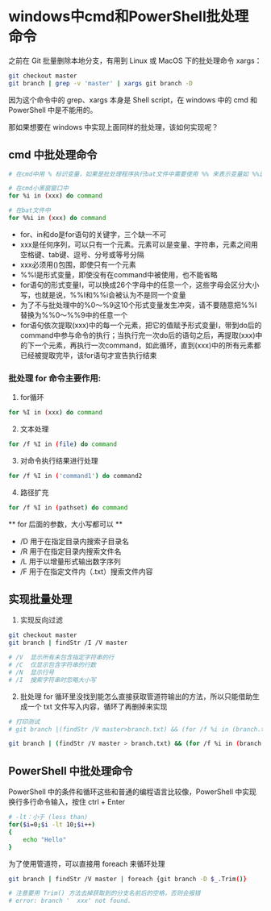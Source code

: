 # windows中cmd和PowerShell批处理命令

之前在 Git 批量删除本地分支，有用到 Linux 或 MacOS 下的批处理命令 xargs：

```bash
git checkout master
git branch | grep -v 'master' | xargs git branch -D
```

因为这个命令中的 grep、xargs 本身是 Shell script，在 windows 中的 cmd 和 PowerShell 中是不能用的。

那如果想要在 windows 中实现上面同样的批处理，该如何实现呢？

## cmd 中批处理命令

```bash
# 在cmd中用 % 标识变量，如果是批处理程序执行bat文件中需要使用 %% 来表示变量如 %%i

# 在cmd小黑窗窗口中
for %i in (xxx) do command

# 在bat文件中
for %%i in (xxx) do command
```

* for、in和do是for语句的关键字，三个缺一不可
* xxx是任何序列，可以只有一个元素。元素可以是变量、字符串，元素之间用空格键、tab键、逗号、分号或等号分隔
* xxx必须用()包围，即使只有一个元素
* %%I是形式变量，即使没有在command中被使用，也不能省略
* for语句的形式变量I，可以换成26个字母中的任意一个，这些字母会区分大小写，也就是说，%%I和%%i会被认为不是同一个变量
* 为了不与批处理中的%0～%9这10个形式变量发生冲突，请不要随意把%%I替换为%%0～%%9中的任意一个
* for语句依次提取(xxx)中的每一个元素，把它的值赋予形式变量I，带到do后的command中参与命令的执行；当执行完一次do后的语句之后，再提取(xxx)中的下一个元素，再执行一次command，如此循环，直到(xxx)中的所有元素都已经被提取完毕，该for语句才宣告执行结束

### 批处理 for 命令主要作用:

1. for循环
```bash
for %I in (xxx) do command
```

2. 文本处理
```bash
for /f %I in (file) do command
```

3. 对命令执行结果进行处理
```bash
for /f %I in ('command1') do command2
```

4. 路径扩充
```bash
for /f %I in (pathset) do command
```

** for 后面的参数，大小写都可以 **

* /D 用于在指定目录内搜索子目录名
* /R 用于在指定目录内搜索文件名
* /L 用于以增量形式输出数字序列
* /F 用于在指定文件内（.txt）搜索文件内容

## 实现批量处理

1. 实现反向过滤
```bash
git checkout master
git branch | findStr /I /V master

# /V  显示所有未包含指定字符串的行
# /C  仅显示包含字符串的行数
# /N  显示行号
# /I  搜索字符串时忽略大小写
```

2. 批处理
for 循环里没找到能怎么直接获取管道符输出的方法，所以只能借助生成一个 txt 文件写入内容，循环了再删掉来实现

```bash
# 打印测试
# git branch |(findStr /V master>branch.txt) && (for /f %i in (branch.txt) do echo %i) && del branch.txt

git branch | (findStr /V master > branch.txt) && (for /f %i in (branch.txt) do git branch -D %i) && del branch.txt
```

## PowerShell 中批处理命令

PowerShell 中的条件和循环这些和普通的编程语言比较像，PowerShell 中实现换行多行命令输入，按住 ctrl + Enter
```bash
# -lt：小于 (less than)
for($i=0;$i -lt 10;$i++)
{
    echo "Hello"
}
```

为了使用管道符，可以直接用 foreach 来循环处理
```bash
git branch | findStr /V master | foreach {git branch -D $_.Trim()}

# 注意要用 Trim() 方法去掉获取到的分支名前后的空格，否则会报错
# error: branch '  xxx' not found.
```